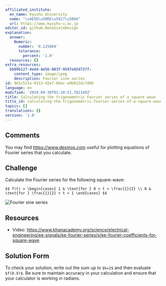 ```yaml
---
affiliated_institute:
  en_name: Kyushu University
  name: "\u4E5D\u5DDE\u5927\u5B66"
  url: https://www.kyushu-u.ac.jp
editor_id: github.NanoScaleDesign
explanation:
  answer:
    Numeric:
      number: '0.125804'
      tolerance:
        percent: '1.0'
  resources: {}
extra_resources:
  bb09b127-4e4d-4e56-983f-9597e92d737f:
    content_type: image/jpeg
    description: Fourier sine series
id: 9d1c521e-9313-42e7-b0ac-a9b612dc7d96
language: en
modified: '2019-09-30T01:10:51.782149Z'
title: Calculating the trigonometric Fourier series of a square wave
title_id: calculating-the-trigonometric-fourier-series-of-a-square-wave
topics: []
translations: {}
version: '1.0'
---
```


## Comments
You may find https://www.desmos.com useful for plotting equations of Fourier series that you calculate.


## Challenge
Calculate the Fourier series for the following square-wave:

`$$ f(t) =
   \begin{cases}
       1 & \text{for } 0 < t < \frac{1}{2} \\
       0 & \text{for } \frac{1}{2} < t < 1
   \end{cases}
$$`

![Fourier sine series](/api/v0/teachers/github.NanoScaleDesign/resources/public/bb09b127-4e4d-4e56-983f-9597e92d737f.jpeg/bb09b127-4e4d-4e56-983f-9597e92d737f.jpeg)


## Resources
- Video: https://www.khanacademy.org/science/electrical-engineering/ee-signals/ee-fourier-series/v/ee-fourier-coefficients-for-square-wave


## Solution Form
To check your solution, write out the sum up to `$k=2$` and then evaluate `$f(0.9)$`. Be sure to maintain accuracy in your calculation and ensure that your calculator is working in radians.

